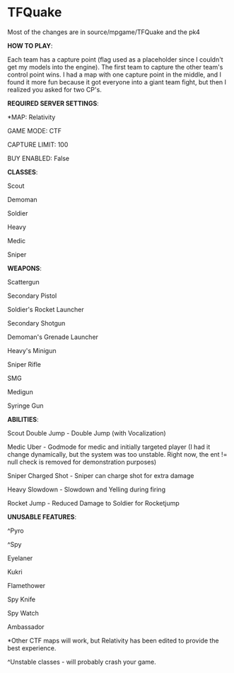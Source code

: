 # TFQuake
Most of the changes are in source/mpgame/TFQuake and the pk4

**HOW TO PLAY**:

Each team has a capture point (flag used as a placeholder since I couldn't get my models into the engine). The first team to capture the other team's control point wins. I had a map with one capture point in the middle, and I found it more fun because it got everyone into a giant team fight, but then I realized you asked for two CP's.

**REQUIRED SERVER SETTINGS**:

*MAP: Relativity 

GAME MODE: CTF

CAPTURE LIMIT: 100

BUY ENABLED: False

**CLASSES**:

Scout

Demoman

Soldier

Heavy

Medic

Sniper


**WEAPONS**:

Scattergun

Secondary Pistol

Soldier's Rocket Launcher

Secondary Shotgun

Demoman's Grenade Launcher

Heavy's Minigun

Sniper Rifle

SMG

Medigun

Syringe Gun


**ABILITIES**:

Scout Double Jump - Double Jump (with Vocalization)

Medic Uber - Godmode for medic and initially targeted player (I had it change dynamically, but the system was too unstable. Right now, the ent != null check is removed for demonstration purposes)

Sniper Charged Shot - Sniper can charge shot for extra damage

Heavy Slowdown - Slowdown and Yelling during firing

Rocket Jump - Reduced Damage to Soldier for Rocketjump
 
**UNUSABLE FEATURES**:

^Pyro

^Spy

Eyelaner

Kukri

Flamethower

Spy Knife

Spy Watch

Ambassador

*Other CTF maps will work, but Relativity has been edited to provide the best experience.

^Unstable classes - will probably crash your game.
